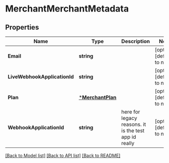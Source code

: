 # MerchantMerchantMetadata

## Properties
Name | Type | Description | Notes
------------ | ------------- | ------------- | -------------
**Email** | **string** |  | [optional] [default to null]
**LiveWebhookApplicationId** | **string** |  | [optional] [default to null]
**Plan** | [***MerchantPlan**](merchant.Plan.md) |  | [optional] [default to null]
**WebhookApplicationId** | **string** | here for legacy reasons. it is the test app id really | [optional] [default to null]

[[Back to Model list]](../README.md#documentation-for-models) [[Back to API list]](../README.md#documentation-for-api-endpoints) [[Back to README]](../README.md)

